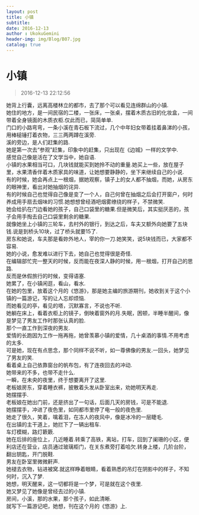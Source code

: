 ```yaml
---
layout: post
title: 小镇
subtitle: 
date: 2016-12-13
author : UkokuGemini
header-img: img/Blog/B07.jpg
catalog: true
---
```

# 小镇
> 2016-12-13 22:12:56


她背上行囊，远离高楼林立的都市，去了那个可以看见连绵群山的小镇.  
她住的地方，是一间民宿的二楼，一张床，一张桌，摆着木质古旧的化妆盒，一间带着全身镜面的木质衣柜.仅此而已，简简单单.  
门口的小路弯弯，一条小溪在青石板下流过，几个中年妇女带着挂着鼻涕的小孩，用棒槌锤打着衣物，三三两两蹲在溪旁.  
溪的旁边，是人们赶集的路.  
她是第一次去“参观”赶集，印象中的赶集，只出现在《边城》一样的文学中.  
感觉自己像是活在了文学当中，她自语.  
小镇的水果相当可口，几块钱就能买到她拎不动的重量.她买上一些，放在屋子里，水果清香伴着木质家具的味道，让她想要静静的，坐下来继续自己的小说.  
有的时候，她会再点上一根烟，据她观察，镇子上的女人都不抽烟，而她，从房东的眼神里，看出对她抽烟的诧异.  
有的时候自己也觉得自己像是变了一个人，自己何曾在抽烟之后会打开窗户，何时养成用手扇去烟味的习惯.她想想曾经酒吧烟雾缭绕的样子，不禁微笑.  
她会给扒在门边看她的孩子，自己口袋里的糖果.但是微笑后，其实挺厌恶的，孩子会用手掏去自己口袋里剩余的糖果.  
就像她坐上小镇的三轮车，去村外的银行，到达之后，车夫又额外向她要了五块钱.说是到桥头10块，过了桥头就要15了.  
房东和她说，车夫那是看妳外地人，宰的你一刀.她笑笑，说5块钱而已，大家都不容易.  
她的小说，愈发难以进行下去，她自己也觉得很是奇怪.  
在编辑部忙完一整天的时候，反而能在夜深人静的时候，用一根烟，打开自己的思路.  
反而是休假旅行的时候，变得语塞.  
她累了，在小镇闲逛，看山，看水.  
在她的包里，放着这个月的《悠游》，那是她主编的旅游期刊，她收到关于这个小镇的一篇游记，写的让人忘却烦恼.  
而她看见的亭，看见的塔，沉默寡言，不说也不听.  
她躺在床上，看着衣柜上的镜子，倒映着窗外的月.失眠，困顿，半睡半醒间，像是梦见了男友工作时那张认真的脸.  
那个一直工作到深夜的男友.  
爱情的长跑因为工作一拖再拖，她曾羡慕小镇的爱情，几十桌酒的事情.不用考虑的太多.  
可是她，现在有点思念，那个同样不说不听，如一尊佛像的男友.一回头，她梦见了男友的笑.  
看着桌上自己依靠窗台的帆布包，有了连夜回去的冲动.  
她带来的不多，也带不走什么.  
一瞬，在未央的夜里，终于想要离开了这里.  
老板娘房东，穿着睡衣裤，披散着头发从卧室出来，劝她明天再走.  
她摆摆手.  
老板娘在她出门前，还是挤出了一句话，后面几天的房钱，可是不能退.  
她摆摆手，冲进了夜色里，如同都市里停了电一般的夜色里.  
她走了很久，笑着，噙着泪，在冻人的夜风中，像是冰冷的一层睫毛.  
在出镇的主干道上，她拦下了一辆出租车.  
车灯模糊，路灯簌簌.  
她在后排的座位上，几近睡着.转乘了高铁，离站，打车，回到了阑珊的小区，便利店还在营业，店员通过玻璃柜门，在关东煮旁打着哈欠.转身上楼，几阶台阶，翻出钥匙，开门脱鞋.  
男友在卧室里微微鼾声.  
她褪去衣物，钻进被窝.就这样睁着眼睛，看着熟悉的吊灯在阴影中的样子，不知何时，沉入了梦.  
她想，明天醒来，这一切都将是一个梦，可是就在这个夜里.  
她又梦见了她像是曾经去过的小镇.  
房间，小溪，那的水果，那个孩子，如此清晰.  
就写下一篇游记吧，她想，刊在这个月的《悠游》上.